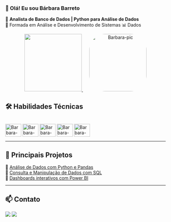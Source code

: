 ### 👋 Olá! Eu sou Bárbara Barreto    

💾 **Analista de Banco de Dados | Python para Análise de Dados**  
📘 Formada em Análise e Desenvolvimento de Sistemas
📊 Dados   

<div align="center">
  <!-- Gráfico de contribuições do GitHub -->
  <a href="https://github.com/BarbaraBarreto">
    <img height="180em" src="https://github-readme-stats.vercel.app/api?username=BarbaraBarreto&show_icons=true&theme=react&include_all_commits=true&count_private=true"/>
  </a>
  <!-- Imagem da boneca ao lado do gráfico -->
  <img src="https://i.picasion.com/pic92/0f2890a056db3ac0f32b766a6362bd2d.gif" 
       alt="Barbara-pic" 
       width="180" 
       style="border-radius: 50px; margin-left: 20px;">
</div>

## 🛠️ **Habilidades Técnicas**
<div style="display: inline_block"><br>
  <img align="center" alt="Barbara-Python" height="40" width="50" src="https://cdn.jsdelivr.net/gh/devicons/devicon/icons/python/python-original.svg">
  <img align="center" alt="Barbara-SQL" height="40" width="50" src="https://cdn.jsdelivr.net/gh/devicons/devicon/icons/mysql/mysql-original-wordmark.svg">
  <img align="center" alt="Barbara-PostgreSQL" height="40" width="50" src="https://cdn.jsdelivr.net/gh/devicons/devicon/icons/postgresql/postgresql-original-wordmark.svg">
  <img align="center" alt="Barbara-Pandas" height="40" width="50" src="https://cdn.jsdelivr.net/gh/devicons/devicon/icons/pandas/pandas-original-wordmark.svg">
  <img align="center" alt="Barbara-PowerBI" height="40" width="50" src="https://upload.wikimedia.org/wikipedia/commons/c/cf/New_Power_BI_Logo.svg">
</div>

---

## 📌 **Principais Projetos**
🔹 [Análise de Dados com Python e Pandas](https://github.com/BarbaraBarreto/projeto1)  
🔹 [Consulta e Manipulação de Dados com SQL](https://github.com/BarbaraBarreto/projeto2)  
🔹 [Dashboards interativos com Power BI](https://github.com/BarbaraBarreto/projeto3)  

---

## 📫 **Contato**
<div> 
  <a href = "mailto:bbarretobarros@gmail.com"><img src="https://img.shields.io/badge/-Gmail-%23333?style=for-the-badge&logo=gmail&logoColor=white" target="_blank"></a>
  <a href="https://www.linkedin.com/in/barbara-barreto-725312185/" target="_blank"><img src="https://img.shields.io/badge/-LinkedIn-%230077B5?style=for-the-badge&logo=linkedin&logoColor=white" target="_blank"></a> 
</div>
